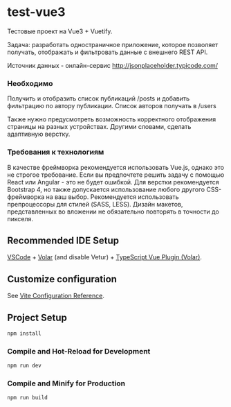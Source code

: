 # test-vue3

Тестовые проект на Vue3 + Vuetify.

Задача: разработать одностраничное приложение, которое позволяет получать, отображать и фильтровать данные с внешнего REST API.

Источник данных - онлайн-сервис http://jsonplaceholder.typicode.com/

### Необходимо

Получить и отобразить список публикаций /posts и добавить фильтрацию по автору публикации. Список авторов получать в /users

Также нужно предусмотреть возможность корректного отображения страницы на разных устройствах. Другими словами, сделать адаптивную верстку.

### Требования к технологиям

В качестве фреймворка рекомендуется использовать Vue.js, однако это не строгое требование. Если вы предпочтете решить задачу с помощью React или Angular - это не будет ошибкой.
Для верстки рекомендуется Bootstrap 4, но также допускается использование любого другого CSS-фреймворка на ваш выбор. Рекомендуется использовать препроцессоры для стилей (SASS, LESS).
Дизайн макетов, представленных во вложении не обязательно повторять в точности до пикселя.

## Recommended IDE Setup

[VSCode](https://code.visualstudio.com/) + [Volar](https://marketplace.visualstudio.com/items?itemName=johnsoncodehk.volar) (and disable Vetur) + [TypeScript Vue Plugin (Volar)](https://marketplace.visualstudio.com/items?itemName=johnsoncodehk.vscode-typescript-vue-plugin).

## Customize configuration

See [Vite Configuration Reference](https://vitejs.dev/config/).

## Project Setup

```sh
npm install
```

### Compile and Hot-Reload for Development

```sh
npm run dev
```

### Compile and Minify for Production

```sh
npm run build
```
